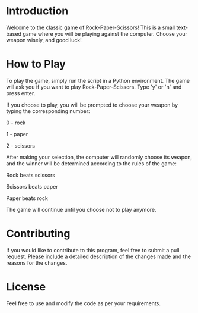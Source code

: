 # Introduction

Welcome to the classic game of Rock-Paper-Scissors! This is a small text-based game where you will be playing against the computer. Choose your weapon wisely, and good luck!

# How to Play

To play the game, simply run the script in a Python environment. The game will ask you if you want to play Rock-Paper-Scissors. Type 'y' or 'n' and press enter.

If you choose to play, you will be prompted to choose your weapon by typing the corresponding number:

0 - rock

1 - paper

2 - scissors

After making your selection, the computer will randomly choose its weapon, and the winner will be determined according to the rules of the game:

Rock beats scissors

Scissors beats paper

Paper beats rock

The game will continue until you choose not to play anymore.


# Contributing

If you would like to contribute to this program, feel free to submit a pull request. Please include a detailed description of the changes made and the reasons for the changes.

# License

Feel free to use and modify the code as per your requirements.

